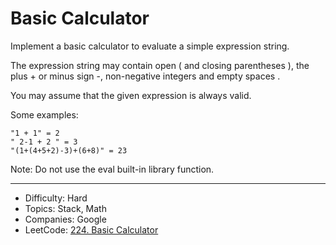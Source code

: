 # Basic Calculator

Implement a basic calculator to evaluate a simple expression string.

The expression string may contain open ( and closing parentheses ), the plus + or minus sign -, non-negative integers and empty spaces .

You may assume that the given expression is always valid.

Some examples:
```
"1 + 1" = 2
" 2-1 + 2 " = 3
"(1+(4+5+2)-3)+(6+8)" = 23
```

Note: Do not use the eval built-in library function.

---

* Difficulty: Hard
* Topics: Stack, Math
* Companies: Google
* LeetCode: [224. Basic Calculator](https://leetcode.com/problems/basic-calculator/description/)
